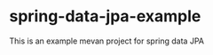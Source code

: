 spring-data-jpa-example
=======================

This is an example mevan project for spring data JPA
